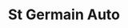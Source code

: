 ---
title: "St Germain Auto"
url: /saint-germain-les-belles/st-germain-auto/
shop: réparation de voitures
---